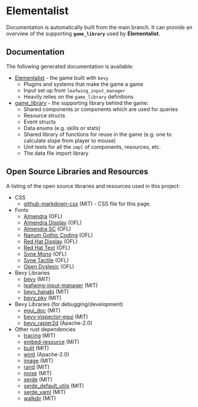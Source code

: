 # Elementalist

Documentation is automatically built from the main branch. It can provide an overview of the supporting **`game_library`** used by **Elementalist**.

## Documentation

The following generated documentation is available:

- [Elementalist](elementalist/index.html) - the game built with `bevy`
  - Plugins and systems that make the game a game
  - Input set up from `leafwing_input_manager`
  - Heavily relies on the `game_library` definitions
- [game_library](game_library/index.html) - the supporting library behind the game:
  - Shared components or components which are used for queries
  - Resource structs
  - Event structs
  - Data enums (e.g. skills or stats)
  - Shared library of functions for reuse in the game (e.g. one to calculate slope from player to mouse)
  - Unit tests for all the `impl` of components, resources, etc.
  - The data file import library

## Open Source Libraries and Resources

A listing of the open source libraries and resources used in this project:

- CSS
  - [github-markdown-css](https://github.com/sindresorhus/github-markdown-css) (MIT) - CSS file for this page.
- Fonts
  - [Almendra](https://fonts.google.com/specimen/Almendra) (OFL)
  - [Almendra Display](https://fonts.google.com/specimen/Almendra+Display) (OFL)
  - [Almendra SC](https://fonts.google.com/specimen/Almendra+SC) (OFL)
  - [Nanum Gothic Coding](https://fonts.google.com/specimen/Nanum+Gothic+Coding) (OFL)
  - [Red Hat Display](https://fonts.google.com/specimen/Red+Hat+Text) (OFL)
  - [Red Hat Text](https://fonts.google.com/specimen/Red+Hat+Text) (OFL)
  - [Syne Mono](https://fonts.google.com/specimen/Syne+Mono) (OFL)
  - [Syne Tactile](https://fonts.google.com/specimen/Syne+Tactile) (OFL)
  - [Open Dyslexic](https://opendyslexic.org/about) (OFL)
- Bevy Libraries
  - [bevy](https://crates.io/crates/bevy) (MIT)
  - [leafwing-input-manager](https://crates.io/crates/leafwing-input-manager) (MIT)
  - [bevy_hanabi](https://crates.io/crates/bevy_hanabi) (MIT)
  - [bevy_pkv](https://crates.io/crates/bevy_pkv) (MIT)
- Bevy Libraries (for debugging/development)
  - [egui_doc](https://crates.io/crates/egui_dock) (MIT)
  - [bevy-inspector-egui](https://crates.io/crates/bevy-inspector-egui) (MIT)
  - [bevy_rapier2d](https://crates.io/crates/bevy_rapier2d) (Apache-2.0)
- Other rust dependencies
  - [tracing](https://crates.io/crates/tracing) (MIT)
  - [embed-resource](https://crates.io/crates/embed-resource) (MIT)
  - [built](https://crates.io/crates/built) (MIT)
  - [winit](https://crates.io/crates/winit) (Apache-2.0)
  - [image](https://crates.io/crates/image) (MIT)
  - [rand](https://crates.io/crates/rand) (MIT)
  - [noise](https://crates.io/crates/noise) (MIT)
  - [serde](https://crates.io/crates/serde) (MIT)
  - [serde_default_utils](https://crates.io/crates/serde_default_utils) (MIT)
  - [serde_yaml](https://crates.io/crates/serde_yaml) (MIT)
  - [walkdir](https://crates.io/crates/walkdir) (MIT)
